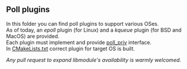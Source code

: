 ## Poll plugins

In this folder you can find poll plugins to support various OSes.  
As of today, an *epoll* plugin (for Linux) and a *kqueue* plugin (for BSD and MacOS) are provided.  
Each plugin must implement and provide [poll_priv](https://github.com/FedeDP/libmodule/blob/master/Lib/poll_priv.h) interface.  
In [CMakeLists.txt](https://github.com/FedeDP/libmodule/blob/master/CMakeLists.txt#L12) correct plugin for target OS is built.  

*Any pull request to expand libmodule's availability is warmly welcomed.*

